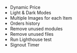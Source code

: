 - Dynamic Price
- Light & Dark Modes
- Multiple Images for each Item
- Orders history
- Remove unused modules
- Remove unused files
- Run Lighthouse test
- Signout Timer
